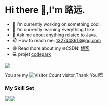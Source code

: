 # Hi there 👋,I'm 路远.

- 🔭 I’m currently working on something cool.
- 🌱 I’m currently learning Everything I like.
- 💬 Ask me about anything related to Java.
- 📫 How to reach me: 1327448613@qq.com
- 😄 Read more about my 🌐CSDN: [博客](https://blog.csdn.net/qq_20770569?type=blog)
- 💻 projet [codepark](https://github.com/luyuan-6/codepark-backend)

![](https://github-readme-stats.vercel.app/api?username=luyuan-6&show_icons=true&theme=transparent)

You are my ![Visitor Count](https://profile-counter.glitch.me/luyuan-6/count.svg) visitor,Thank You!😇

### My Skill Set

![](https://img.shields.io/badge/Java-ED8B00?style=for-the-badge&logo=openjdk&logoColor=white)![](https://img.shields.io/badge/Python-3776AB?style=for-the-badge&logo=python&logoColor=white)


